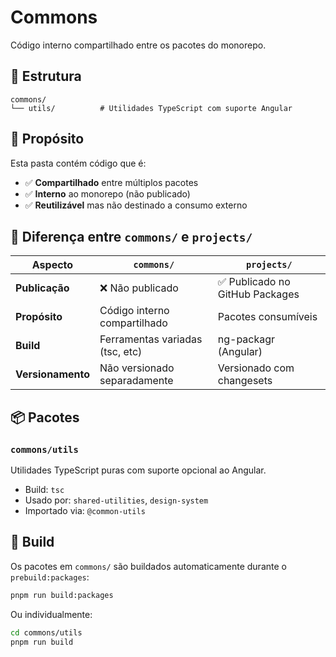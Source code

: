 # Commons

Código interno compartilhado entre os pacotes do monorepo.

## 📂 Estrutura

```
commons/
└── utils/          # Utilidades TypeScript com suporte Angular
```

## 🎯 Propósito

Esta pasta contém código que é:
- ✅ **Compartilhado** entre múltiplos pacotes
- ✅ **Interno** ao monorepo (não publicado)
- ✅ **Reutilizável** mas não destinado a consumo externo

## 🔄 Diferença entre `commons/` e `projects/`

| Aspecto | `commons/` | `projects/` |
|---------|-----------|-------------|
| **Publicação** | ❌ Não publicado | ✅ Publicado no GitHub Packages |
| **Propósito** | Código interno compartilhado | Pacotes consumíveis |
| **Build** | Ferramentas variadas (tsc, etc) | ng-packagr (Angular) |
| **Versionamento** | Não versionado separadamente | Versionado com changesets |

## 📦 Pacotes

### `commons/utils`
Utilidades TypeScript puras com suporte opcional ao Angular.
- Build: `tsc`
- Usado por: `shared-utilities`, `design-system`
- Importado via: `@common-utils`

## 🚀 Build

Os pacotes em `commons/` são buildados automaticamente durante o `prebuild:packages`:

```bash
pnpm run build:packages
```

Ou individualmente:

```bash
cd commons/utils
pnpm run build
```
